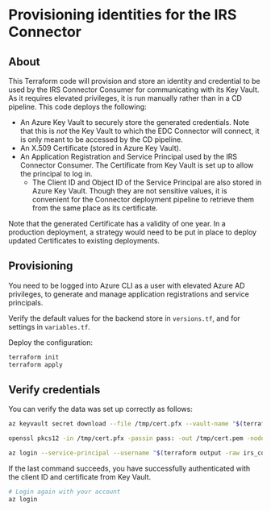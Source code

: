# Provisioning identities for the IRS Connector

## About

This Terraform code will provision and store an identity and credential to be used by the IRS Connector Consumer for communicating with its Key Vault. As it requires elevated privileges, it is run manually rather than in a CD pipeline. This code deploys the following:

- An Azure Key Vault to securely store the generated credentials. Note that this is *not* the Key Vault to which the EDC Connector will connect, it is only meant to be accessed by the CD pipeline.
- An X.509 Certificate (stored in Azure Key Vault).
- An Application Registration and Service Principal used by the IRS Connector Consumer. The Certificate from Key Vault is set up to allow the principal to log in.
  - The Client ID and Object ID of the Service Principal are also stored in Azure Key Vault. Though they are not sensitive values, it is convenient for the Connector deployment pipeline to retrieve them from the same place as its certificate.

Note that the generated Certificate has a validity of one year. In a production deployment, a strategy would need to be put in place to deploy updated Certificates to existing deployments.

## Provisioning

You need to be logged into Azure CLI as a user with elevated Azure AD privileges, to generate and manage application registrations and service principals.

Verify the default values for the backend store in `versions.tf`, and for settings in `variables.tf`.

Deploy the configuration:

```sh
terraform init
terraform apply
```

## Verify credentials

You can verify the data was set up correctly as follows:

```sh
az keyvault secret download --file /tmp/cert.pfx --vault-name "$(terraform output -raw vault_name)" --name "$(terraform output -raw irs_connector_consumer_cert_name)" --encoding base64

openssl pkcs12 -in /tmp/cert.pfx -passin pass: -out /tmp/cert.pem -nodes

az login --service-principal --username "$(terraform output -raw irs_connector_consumer_client_id)" --password /tmp/cert.pem --tenant "$(terraform output -raw tenant_id)" --allow-no-subscriptions
```

If the last command succeeds, you have successfully authenticated with the client ID and certificate from Key Vault.

```sh
# Login again with your account
az login
```
